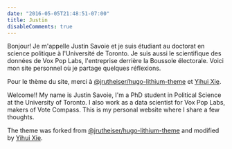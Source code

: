 ```yaml
---
date: "2016-05-05T21:48:51-07:00"
title: Justin
disableComments: true
---
```



Bonjour! Je m'appelle Justin Savoie et je suis étudiant au doctorat en science politique à l'Université de Toronto. Je suis aussi le scientifique des données de Vox Pop Labs, l'entreprise derrière la Boussole électorale. Voici mon site personnel où je partage quelques réflexions.

Pour le thème du site, merci à [@jrutheiser/hugo-lithium-theme](https://github.com/jrutheiser/hugo-lithium-theme) et [Yihui Xie](https://github.com/yihui/hugo-lithium).

Welcome!! My name is Justin Savoie, I'm a PhD student in Political Science at the University of Toronto. I also work as a data scientist for Vox Pop Labs, makers of Vote Compass. This is my personal website where I share a few thoughts.

The theme was forked from [@jrutheiser/hugo-lithium-theme](https://github.com/jrutheiser/hugo-lithium-theme) and modified by [Yihui Xie](https://github.com/yihui/hugo-lithium).

